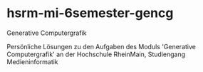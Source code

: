 hsrm-mi-6semester-gencg
=======================

Generative Computergrafik

Persönliche Lösungen zu den Aufgaben des Moduls 'Generative Computergrafik' an der Hochschule RheinMain, Studiengang Medieninformatik
